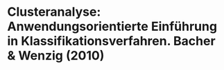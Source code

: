# Clusteranalyse: Anwendungsorientierte Einführung in Klassifikationsverfahren. Bacher & Wenzig (2010)
